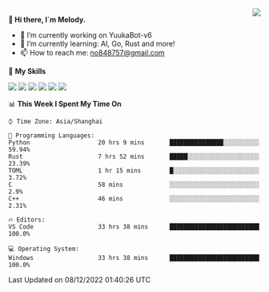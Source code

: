 <a href="#">
  <img align="right" src="https://github-readme-stats.vercel.app/api?username=melodyyuuka&count_private=true&show_icons=true" />
</a>

**👋 Hi there, I`m Melody.**

- 🔭 I’m currently working on YuukaBot-v6
- 🌱 I’m currently learning: AI, Go, Rust and more!
- 📫 How to reach me: no848757@gmail.com

🌟 **My Skills** 

![](https://img.shields.io/badge/-Python-3e74a2?style=flat-square&logo=Python&logoColor=fff)
![](https://img.shields.io/badge/-Java-007396?style=flat-square&logo=OpenJDK&logoColor=fff)
![](https://img.shields.io/badge/-Node.js-339933?style=flat-square&logo=Node.js&logoColor=fff)
![](https://img.shields.io/badge/-Git-f05032?style=flat-square&logo=git&logoColor=fff)
![](https://img.shields.io/badge/-PostgreSQL-4169e1?style=flat-square&logo=PostgreSQL&logoColor=fff)
![](https://img.shields.io/badge/-VSCode-007acc?style=flat-square&logo=Visual-Studio-Code&logoColor=fff)


<!--START_SECTION:waka-->
📊 **This Week I Spent My Time On** 

```text
⌚︎ Time Zone: Asia/Shanghai

💬 Programming Languages: 
Python                   20 hrs 9 mins       ███████████████░░░░░░░░░░   59.94% 
Rust                     7 hrs 52 mins       █████░░░░░░░░░░░░░░░░░░░░   23.39% 
TOML                     1 hr 15 mins        █░░░░░░░░░░░░░░░░░░░░░░░░   3.72% 
C                        58 mins             ░░░░░░░░░░░░░░░░░░░░░░░░░   2.9% 
C++                      46 mins             ░░░░░░░░░░░░░░░░░░░░░░░░░   2.31%

🔥 Editors: 
VS Code                  33 hrs 38 mins      █████████████████████████   100.0%

💻 Operating System: 
Windows                  33 hrs 38 mins      █████████████████████████   100.0%

```


 Last Updated on 08/12/2022 01:40:26 UTC
<!--END_SECTION:waka-->
